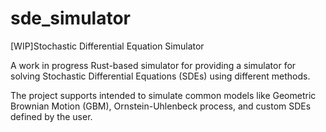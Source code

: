 # sde_simulator

[WIP]Stochastic Differential Equation Simulator

A work in progress Rust-based simulator for providing a simulator for solving Stochastic Differential Equations (SDEs) using different methods.

The project supports intended to simulate common models like Geometric Brownian Motion (GBM), Ornstein-Uhlenbeck process, and custom SDEs defined by the user.
